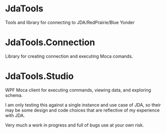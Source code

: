 # JdaTools
Tools and library for connecting to JDA/RedPrairie/Blue Yonder
# JdaTools.Connection
Library for creating connection and executing Moca comands.
# JdaTools.Studio
WPF Moca client for executing commands, viewing data, and exploring schema.

I am only testing this against a single instance and use case of JDA, so their may be some design and code choices that are reflective of my experience with JDA.

Very much a work in progress and full of bugs use at your own risk.
